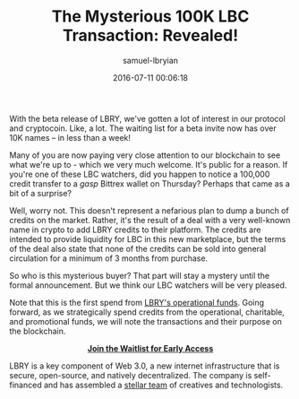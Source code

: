 ﻿---
author: samuel-lbryian
title: 'The Mysterious 100K LBC Transaction: Revealed!'
date: '2016-07-11 00:06:18'
---

With the beta release of LBRY, we've gotten a lot of interest in our protocol and cryptocoin. Like, a lot. The waiting list for a beta invite now has over 10K names – in less than a week!

Many of you are now paying very close attention to our blockchain to see what we're up to - which we very much welcome. It's public for a reason. If you're one of these LBC watchers, did you happen to notice a 100,000 credit transfer to a *gasp* Bittrex wallet on Thursday? Perhaps that came as a bit of a surprise?

Well, worry not. This doesn't represent a nefarious plan to dump a bunch of credits on the market. Rather, it's the result of a deal with a very well-known name in crypto to add LBRY credits to their platform. The credits are intended to provide liquidity for LBC in this new marketplace, but the terms of the deal also state that none of the credits can be sold into general circulation for a minimum of 3 months from purchase.

So who is this mysterious buyer? That part will stay a mystery until the formal announcement. But we think our LBC watchers will be very pleased.

Note that this is the first spend from [LBRY's operational funds](https://lbry.io/news/lbry-blockchain-live-mine-lbc-now). Going forward, as we strategically spend credits from the operational, charitable, and promotional funds, we will note the transactions and their purpose on the blockchain.

<p style="text-align: center;">
  <a href="https://lbry.io/get"><strong>Join the Waitlist for Early Access</strong></a>
</p>

LBRY is a key component of Web 3.0, a new internet infrastructure that is secure, open-source, and natively decentralized. The company is self-financed and has assembled a [stellar team](https://lbry.io/team) of creatives and technologists.

